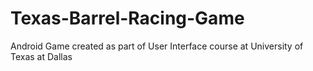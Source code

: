 Texas-Barrel-Racing-Game
========================

Android Game created as part of User Interface course at University of Texas at Dallas
